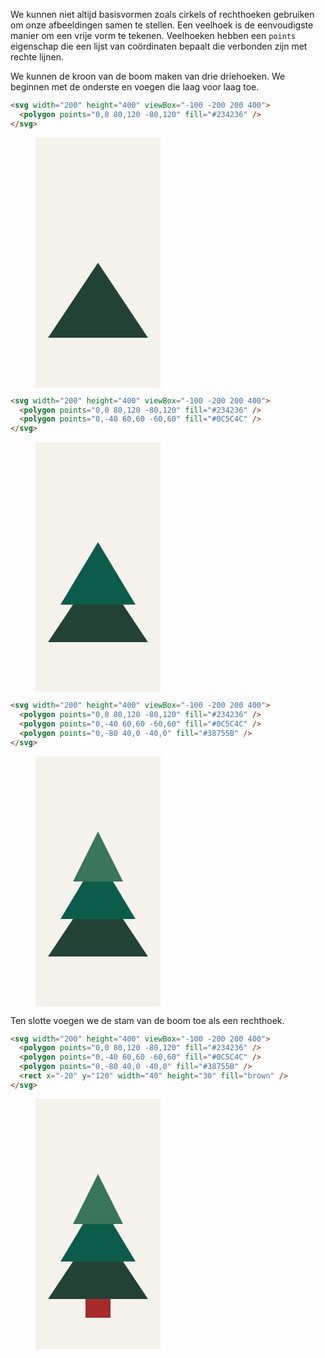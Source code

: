 We kunnen niet altijd basisvormen zoals cirkels of rechthoeken gebruiken om onze afbeeldingen samen te stellen. Een veelhoek is de eenvoudigste manier om een vrije vorm te tekenen. Veelhoeken hebben een `points` eigenschap die een lijst van coördinaten bepaalt die verbonden zijn met rechte lijnen.

We kunnen de kroon van de boom maken van drie driehoeken. We beginnen met de onderste en voegen die laag voor laag toe.

```html
<svg width="200" height="400" viewBox="-100 -200 200 400">
  <polygon points="0,0 80,120 -80,120" fill="#234236" />
</svg>
```

<figure>
<svg width="200" height="400" viewBox="-100 -200 200 400">
  <rect x="-100" y="-200" width="200" height="400" fill="#F5F1EB"/>
  <polygon points="0,0 80,120 -80,120" fill="#234236" />
</svg>
</figure>

```html
<svg width="200" height="400" viewBox="-100 -200 200 400">
  <polygon points="0,0 80,120 -80,120" fill="#234236" />
  <polygon points="0,-40 60,60 -60,60" fill="#0C5C4C" />
</svg>
```

<figure>
<svg width="200" height="400" viewBox="-100 -200 200 400">
  <rect x="-100" y="-200" width="200" height="400" fill="#F5F1EB"/>
  <polygon points="0,0 80,120 -80,120" fill="#234236" />
  <polygon points="0,-40 60,60 -60,60" fill="#0C5C4C" />
</svg>
</figure>

```html
<svg width="200" height="400" viewBox="-100 -200 200 400">
  <polygon points="0,0 80,120 -80,120" fill="#234236" />
  <polygon points="0,-40 60,60 -60,60" fill="#0C5C4C" />
  <polygon points="0,-80 40,0 -40,0" fill="#38755B" />
</svg>
```

<figure>
<svg width="200" height="400" viewBox="-100 -200 200 400">
  <rect x="-100" y="-200" width="200" height="400" fill="#F5F1EB"/>
  <polygon points="0,0 80,120 -80,120" fill="#234236" />
  <polygon points="0,-40 60,60 -60,60" fill="#0C5C4C" />
  <polygon points="0,-80 40,0 -40,0" fill="#38755B" />
</svg>
</figure>

Ten slotte voegen we de stam van de boom toe als een rechthoek.

```html
<svg width="200" height="400" viewBox="-100 -200 200 400">
  <polygon points="0,0 80,120 -80,120" fill="#234236" />
  <polygon points="0,-40 60,60 -60,60" fill="#0C5C4C" />
  <polygon points="0,-80 40,0 -40,0" fill="#38755B" />
  <rect x="-20" y="120" width="40" height="30" fill="brown" />
</svg>
```

<figure>
<svg width="200" height="400" viewBox="-100 -200 200 400">
  <rect x="-100" y="-200" width="200" height="400" fill="#F5F1EB"/>
  <polygon points="0,0 80,120 -80,120" fill="#234236" />
  <polygon points="0,-40 60,60 -60,60" fill="#0C5C4C" />
  <polygon points="0,-80 40,0 -40,0" fill="#38755B" />
  <rect x="-20" y="120" width="40" height="30" fill="brown" />
</svg>
</figure>
